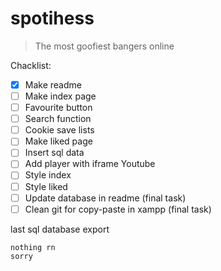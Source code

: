 # spotihess
> The most goofiest bangers online

Chacklist:

- [x] Make readme
- [ ] Make index page
- [ ] Favourite button
- [ ] Search function
- [ ] Cookie save lists
- [ ] Make liked page
- [ ] Insert sql data
- [ ] Add player with iframe Youtube
- [ ] Style index
- [ ] Style liked
- [ ] Update database in readme (final task)
- [ ] Clean git for copy-paste in xampp (final task)

last sql database export

```
nothing rn
sorry
```
  
